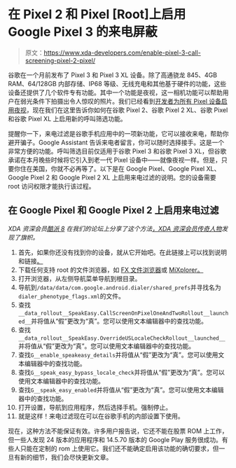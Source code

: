 # 在 Pixel 2 和 Pixel [Root]上启用 Google Pixel 3 的来电屏蔽

> 原文：<https://www.xda-developers.com/enable-pixel-3-call-screening-pixel-2-pixel/>

谷歌在一个月前发布了 Pixel 3 和 Pixel 3 XL 设备。除了高通骁龙 845、4GB RAM、64/128GB 内部存储、IP68 等级、无线充电和其他基于硬件的功能，这些设备还提供了几个软件专有功能。其中一个功能是夜视，这一相机功能可以帮助用户在弱光条件下拍摄出令人惊叹的照片。我们已经看到[开发者为所有 Pixel 设备启用夜视](https://www.xda-developers.com/google-camera-night-sight-google-pixel-3-google-pixel-2-google-pixel/)，现在我们在这里告诉你如何在谷歌 Pixel 2、谷歌 Pixel 2 XL、谷歌 Pixel 和谷歌 Pixel XL 上启用新的呼叫筛选功能。

提醒你一下，来电过滤是谷歌手机应用中的一项新功能，它可以接收来电，帮助你避开骗子。Google Assistant 告诉来电者留言，你可以随时选择接手。这是一个非常方便的功能。呼叫筛选目前仅适用于谷歌 Pixel 3 和谷歌 Pixel 3 XL，但谷歌承诺在本月晚些时候将它引入到老一代 Pixel 设备中——就像夜视一样。但是，只要你住在美国，你就不必再等了。以下是在 Google Pixel、Google Pixel XL、Google Pixel 2 和 Google Pixel 2 XL 上启用来电过滤的说明。您的设备需要 root 访问权限才能执行该过程。

## 在 Google Pixel 和 Google Pixel 2 上启用来电过滤

*XDA 资深会员[酷派 8](https://forum.xda-developers.com/member.php?u=3667632) 在我们的论坛上分享了这个方法[，XDA 资深会员](https://forum.xda-developers.com/pixel-2-xl/themes/root-enable-call-screening-pixel-t3861350)[传奇人物](https://forum.xda-developers.com/member.php?u=524992)发现了旗帜。*

1.  首先，如果你还没有找到你的设备，就从它开始吧。在此链接上可以找到说明和链接[。](https://www.xda-developers.com/magisk-hub-2/)
2.  下载任何支持 root 的文件浏览器，如 [FX 文件浏览器](https://forum.xda-developers.com/showthread.php?t=1253399)或 [MiXplorer。](https://forum.xda-developers.com/showthread.php?t=1523691)
3.  打开浏览器，从左侧导航菜单导航到根目录。
4.  导航到`/data/data/com.google.android.dialer/shared_prefs`并寻找名为`dialer_phenotype_flags.xml`的文件。
5.  查找`__data_rollout__SpeakEasy.CallScreenOnPixelOneAndTwoRollout__launched__`并将值从“假”更改为“真”。您可以使用文本编辑器中的查找功能。
6.  查找`__data_rollout__SpeakEasy.OverrideUSLocaleCheckRollout__launched__`并将值从“假”更改为“真”。您可以使用文本编辑器中的查找功能。
7.  查找`G__enable_speakeasy_details`并将值从“假”更改为“真”。您可以使用文本编辑器中的查找功能。
8.  查找`G__speak_easy_bypass_locale_check`并将值从“假”更改为“真”。您可以使用文本编辑器中的查找功能。
9.  查找`G__speak_easy_enabled`并将值从“假”更改为“真”。您可以使用文本编辑器中的查找功能。
10.  打开设置，导航到应用程序，然后选择手机。强制停止。
11.  就是这样！来电过滤现在可以在谷歌手机的内部设置下使用。

现在，这种方法不能保证有效。许多用户报告说，它还不能在股票 ROM 上工作，但一些人发现 24 版本的应用程序和 14.5.70 版本的 Google Play 服务很成功。有些人只能在定制的 rom 上使用它。我们还不能确定启用该功能的确切要求，但一旦有新的细节，我们会尽快更新文章。